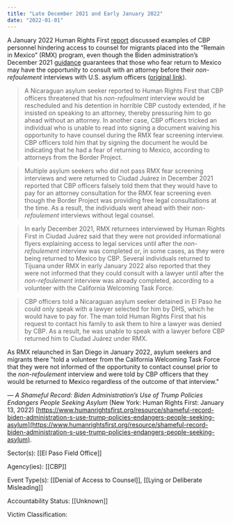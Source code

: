 ```yaml
---
title: "Late December 2021 and Early January 2022"
date: "2022-01-01"
---
```


A January 2022 Human Rights First [report](https://www.humanrightsfirst.org/sites/default/files/ShamefulRecord.pdf) discussed examples of CBP personnel hindering access to counsel for migrants placed into the “Remain in Mexico” (RMX) program, even though the Biden administration’s December 2021 [guidance](/files/2021-12-02_mpp_guidance.pdf) guarantees that those who fear return to Mexico may have the opportunity to consult with an attorney before their _non-refoulement_ interviews with U.S. asylum officers ([original link](https://www.dhs.gov/publication/court-ordered-reimplementation-mpp-policy-guidance)).

> A Nicaraguan asylum seeker reported to Human Rights First that CBP officers threatened that his _non-refoulment_ interview would be rescheduled and his detention in horrible CBP custody extended, if he insisted on speaking to an attorney, thereby pressuring him to go ahead without an attorney. In another case, CBP officers tricked an individual who is unable to read into signing a document waiving his opportunity to have counsel during the RMX fear screening interview. CBP officers told him that by signing the document he would be indicating that he had a fear of returning to Mexico, according to attorneys from the Border Project.

> Multiple asylum seekers who did not pass RMX fear screening interviews and were returned to Ciudad Juárez in December 2021 reported that CBP officers falsely told them that they would have to pay for an attorney consultation for the RMX fear screening even though the Border Project was providing free legal consultations at the time. As a result, the individuals went ahead with their _non-refoulement_ interviews without legal counsel.

> In early December 2021, RMX returnees interviewed by Human Rights First in Ciudad Juárez said that they were not provided informational flyers explaining access to legal services until after the _non-refoulement_ interview was completed or, in some cases, as they were being returned to Mexico by CBP. Several individuals returned to Tijuana under RMX in early January 2022 also reported that they were not informed that they could consult with a lawyer until after the _non-refoulement_ interview was already completed, according to a volunteer with the California Welcoming Task Force.

> CBP officers told a Nicaraguan asylum seeker detained in El Paso he could only speak with a lawyer selected for him by DHS, which he would have to pay for. The man told Human Rights First that his request to contact his family to ask them to hire a lawyer was denied by CBP. As a result, he was unable to speak with a lawyer before CBP returned him to Ciudad Juárez under RMX.

As RMX relaunched in San Diego in January 2022, asylum seekers and migrants there "told a volunteer from the California Welcoming Task Force that they were not informed of the opportunity to contact counsel prior to the _non-refoulement_ interview and were told by CBP officers that they would be returned to Mexico regardless of the outcome of that interview."

— _A Shameful Record: Biden Administration’s Use of Trump Policies Endangers People Seeking Asylum_ (New York: Human Rights First: January 13, 2022) [https://www.humanrightsfirst.org/resource/shameful-record-biden-administration-s-use-trump-policies-endangers-people-seeking-asylum](https://www.humanrightsfirst.org/resource/shameful-record-biden-administration-s-use-trump-policies-endangers-people-seeking-asylum).

Sector(s): [[El Paso Field Office]]

Agency(ies): [[CBP]]

Event Type(s): [[Denial of Access to Counsel]],  [[Lying or Deliberate Misleading]]

Accountability Status: [[Unknown]]

Victim Classification: 